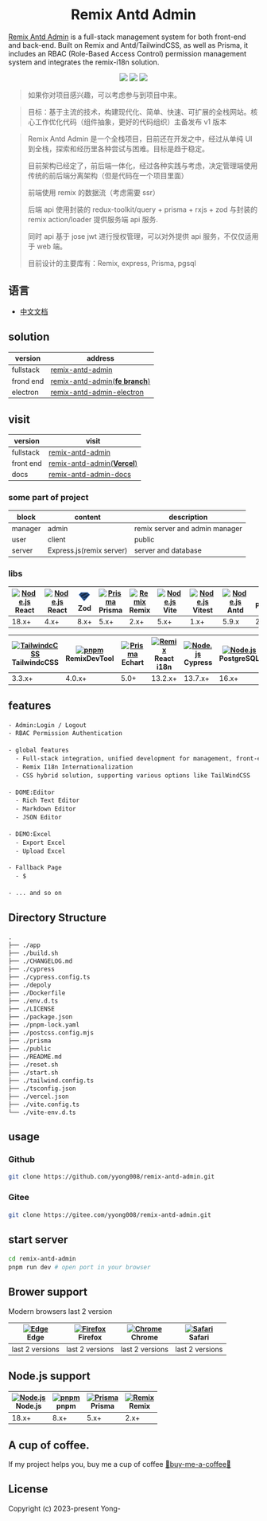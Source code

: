 <center>
  <h1>Remix Antd Admin</h1>
</center>

[Remix Antd Admin](https://github.com/yyong008/remix-antd-admin) is a full-stack management system for both front-end and back-end. Built on Remix and Antd/TailwindCSS, as well as Prisma, it includes an RBAC (Role-Based Access Control) permission management system and integrates the remix-i18n solution.

<p align="center">
  <img src="https://img.shields.io/github/stars/yyong008/remix-antd-admin.svg?style=flat-square" />
  <img src="https://img.shields.io/github/forks/yyong008/remix-antd-admin.svg?style=flat-square" />
  <img src="https://img.shields.io/github/issues/yyong008/remix-antd-admin.svg?style=flat-square" />
</p>

>如果你对项目感兴趣，可以考虑参与到项目中来。

>目标：基于主流的技术，构建现代化、简单、快速、可扩展的全栈网站。核心工作优化代码（组件抽象，更好的代码组织）主备发布 v1 版本

> Remix Antd Admin 是一个全栈项目，目前还在开发之中，经过从单纯 UI  到全栈，探索和经历里各种尝试与困难。目标是趋于稳定。
>
> 目前架构已经定了，前后端一体化，经过各种实践与考虑，决定管理端使用传统的前后端分离架构（但是代码在一个项目里面）
>
> 前端使用 remix 的数据流（考虑需要 ssr）
>
> 后端 api 使用封装的 redux-toolkit/query + prisma + rxjs + zod 与封装的 remix action/loader 提供服务端 api 服务.
>
> 同时 api 基于 jose jwt 进行授权管理，可以对外提供 api 服务，不仅仅适用于 web 端。
>
> 目前设计的主要库有：Remix, express, Prisma, pgsql

## 语言

- [中文文档](./README_CN)

## solution

|version|address|
|---|---|
|fullstack|[remix-antd-admin](https://github.com/yyong008/remix-antd-admin) |
|frond end|[remix-antd-admin(**fe branch**)](https://github.com/yyong008/remix-antd-admin/tree/fe)|
|electron|[remix-antd-admin-electron](https://github.com/yyong008/remix-antd-admin-electron)|

## visit

|version|visit|
|---|---|
|fullstack|[remix-antd-admin](https://remix-antd-admin.bczhp.top/)|
|front end|[remix-antd-admin(**Vercel**)](https://remix-antd-admin.vercel.app)|
|docs|[remix-antd-admin-docs](https://remix-antd-admin-docs.vercel.app/)|


### some part of project

|block|content|description|
|---|---|---|
|manager|admin|remix server and admin manager|
|user|client|public|
|server|Express.js(remix server)|server and database|

### libs

| [<img src="https://avatars.githubusercontent.com/react" alt="Node.js" width="24px" height="24px" />](https://rxjs.dev/)</br> React  |[<img src="https://avatars.githubusercontent.com/u/5658226?s=48&v=4" alt="Node.js" width="24px" height="24px" />](https://rxjs.dev/)</br> React  | [<img src="https://github.com/colinhacks/zod/raw/master/logo.svg" alt="pnpm" width="24px" height="24px" />](https://zod.dev/)</br>Zod | [<img src="https://avatars.githubusercontent.com/u/17219288?s=48&v=4" alt="Prisma" width="24px" height="24px" />](https://www.prisma.io/)</br>Prisma | [<img src="https://avatars.githubusercontent.com/u/64235328?s=48&v=4" alt="Remix" width="24px" height="24px" />](https://remix.run/)</br>Remix |  [<img src="https://avatars.githubusercontent.com/u/65625612?s=48&v=4" alt="Node.js" width="24px" height="24px" />](https://vitejs.dev/)</br> Vite |[<img src="https://avatars.githubusercontent.com/u/95747107?s=48&v=4" alt="Node.js" width="24px" height="24px" />](https://vitest.dev/)</br> Vitest|[<img src="https://avatars.githubusercontent.com/u/12101536?s=48&v=4" alt="Node.js" width="24px" height="24px" />](https://ant.design/index-cn/)</br> Antd|[<img src="https://avatars.githubusercontent.com/u/12101536?s=48&v=4" alt="Node.js" width="24px" height="24px" />](https://procomponents.ant.design/en-US)</br>ProComponent|
| --------- | --------- | --------- | --------- | --------- |---------|---------|---------|---------|
| 18.x+ | 4.x+ |8.x+| 5.x+ | 2.x+|5.x+|1.x+|5.9.x|2.6.x|

| [<img src="https://avatars.githubusercontent.com/u/67109815?s=48&v=4" alt="TailwindcCSS" width="24px" height="24px" />](https://tailwindcss.com/)</br> TailwindcCSS  | [<img src="https://avatars.githubusercontent.com/u/125564131?s=48&v=4" alt="pnpm" width="24px" height="24px" />](https://remix-development-tools.fly.dev/)</br>RemixDevTool | [<img src="https://echarts.apache.org/en/images/logo.png" alt="Prisma" width="80px" />](https://echarts.apache.org/zh/index.html)</br>Echart | [<img src="https://avatars.githubusercontent.com/u/8546082?s=48&v=4" alt="Remix" width="24px" height="24px" />](https://react.i18next.com/)</br>React i18n |  [<img src="https://avatars.githubusercontent.com/u/8908513?s=48&v=4" alt="Node.js" width="24px" height="24px" />](https://www.cypress.io/)</br> Cypress |[<img src="https://avatars.githubusercontent.com/u/177543?s=200&v=4" alt="Node.js" width="24px" height="24px" />](https://www.postgresql.org/)</br> PostgreSQL|
| --------- | --------- | --------- | --------- |---------|---------|
| 3.3.x+ | 4.0.x+| 5.0+ | 13.2.x+|13.7.x+|16.x+|


## features

```sh
- Admin:Login / Logout
- RBAC Permission Authentication

- global features
  - Full-stack integration, unified development for management, front-end, and back-end
  - Remix I18n Internationalization
  - CSS hybrid solution, supporting various options like TailWindCSS

- DOME:Editor
  - Rich Text Editor
  - Markdown Editor
  - JSON Editor

- DEMO:Excel
  - Export Excel
  - Upload Excel

- Fallback Page
  - $

- ... and so on
```


## Directory Structure

```tree
.
├── ./app
├── ./build.sh
├── ./CHANGELOG.md
├── ./cypress
├── ./cypress.config.ts
├── ./depoly
├── ./Dockerfile
├── ./env.d.ts
├── ./LICENSE
├── ./package.json
├── ./pnpm-lock.yaml
├── ./postcss.config.mjs
├── ./prisma
├── ./public
├── ./README.md
├── ./reset.sh
├── ./start.sh
├── ./tailwind.config.ts
├── ./tsconfig.json
├── ./vercel.json
├── ./vite.config.ts
└── ./vite-env.d.ts
```

## usage

### Github

```sh
git clone https://github.com/yyong008/remix-antd-admin.git
```

### Gitee

```sh
git clone https://gitee.com/yyong008/remix-antd-admin.git
```

## start server

```sh
cd remix-antd-admin
pnpm run dev # open port in your browser
```

## Brower support

Modern browsers last 2 version

| [<img src="https://raw.githubusercontent.com/alrra/browser-logos/master/src/edge/edge_48x48.png" alt="Edge" width="24px" height="24px" />](https://godban.github.io/browsers-support-badges/)</br> Edge  | [<img src="https://raw.githubusercontent.com/alrra/browser-logos/master/src/firefox/firefox_48x48.png" alt="Firefox" width="24px" height="24px" />](https://godban.github.io/browsers-support-badges/)</br>Firefox | [<img src="https://raw.githubusercontent.com/alrra/browser-logos/master/src/chrome/chrome_48x48.png" alt="Chrome" width="24px" height="24px" />](https://godban.github.io/browsers-support-badges/)</br>Chrome | [<img src="https://raw.githubusercontent.com/alrra/browser-logos/master/src/safari/safari_48x48.png" alt="Safari" width="24px" height="24px" />](https://godban.github.io/browsers-support-badges/)</br>Safari |
| --------- | --------- | --------- | --------- |
| last 2 versions | last 2 versions | last 2 versions | last 2 versions |

## Node.js support

| [<img src="https://avatars.githubusercontent.com/u/9950313?s=48&v=4" alt="Node.js" width="24px" height="24px" />](https://avatars.githubusercontent.com/u/9950313?s=48&v=4)</br> Node.js  | [<img src="https://avatars.githubusercontent.com/u/21320719?s=48&v=4" alt="pnpm" width="24px" height="24px" />](https://avatars.githubusercontent.com/u/21320719?s=48&v=4)</br>pnpm | [<img src="https://avatars.githubusercontent.com/u/17219288?s=48&v=4" alt="Prisma" width="24px" height="24px" />](https://avatars.githubusercontent.com/u/17219288?s=48&v=4)</br>Prisma | [<img src="https://avatars.githubusercontent.com/u/64235328?s=48&v=4" alt="Remix" width="24px" height="24px" />](https://avatars.githubusercontent.com/u/64235328?s=48&v=4)</br>Remix |
| --------- | --------- | --------- | --------- |
| 18.x+ | 8.x+| 5.x+ | 2.x+|


## A cup of coffee.

If my project helps you, buy me a cup of coffee [💌buy-me-a-coffee💌](https://github.com/yyong008/buy-me-a-coffee)

## License

Copyright (c) 2023-present Yong-
